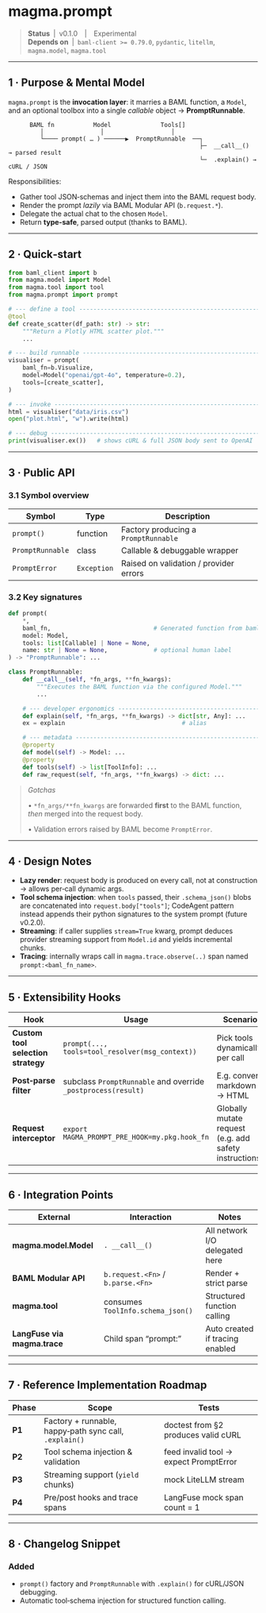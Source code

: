 # magma.prompt

> **Status** | v0.1.0 | Experimental  
> **Depends on** | `baml-client >= 0.79.0`, `pydantic`, `litellm`, `magma.model`, `magma.tool`  

---

## 1 · Purpose & Mental Model
`magma.prompt` is the **invocation layer**: it marries a BAML function, a `Model`, and an optional toolbox into a single *callable* object → **PromptRunnable**.


```
      BAML fn           Model              Tools[]
         │                │                   │
         └──── prompt( … ) ──────▶  PromptRunnable  ──┐
                                                      ├─  __call__()  → parsed result
                                                      └─  .explain() → cURL / JSON
```


Responsibilities:

* Gather tool JSON‑schemas and inject them into the BAML request body.  
* Render the prompt *lazily* via BAML Modular API (`b.request.*`).  
* Delegate the actual chat to the chosen `Model`.  
* Return **type‑safe**, parsed output (thanks to BAML).

---

## 2 · Quick‑start

```python
from baml_client import b
from magma.model import Model
from magma.tool import tool
from magma.prompt import prompt

# --- define a tool ------------------------------------------------------
@tool
def create_scatter(df_path: str) -> str:
    """Return a Plotly HTML scatter plot."""
    ...

# --- build runnable -----------------------------------------------------
visualiser = prompt(
    baml_fn=b.Visualize,
    model=Model("openai/gpt-4o", temperature=0.2),
    tools=[create_scatter],
)

# --- invoke -------------------------------------------------------------
html = visualiser("data/iris.csv")
open("plot.html", "w").write(html)

# --- debug --------------------------------------------------------------
print(visualiser.ex())   # shows cURL & full JSON body sent to OpenAI
````

---

## 3 · Public API

### 3.1 Symbol overview

| Symbol           | Type        | Description                            |
| ---------------- | ----------- | -------------------------------------- |
| `prompt()`       | function    | Factory producing a `PromptRunnable`   |
| `PromptRunnable` | class       | Callable & debuggable wrapper          |
| `PromptError`    | `Exception` | Raised on validation / provider errors |

### 3.2 Key signatures

```python
def prompt(
    *,
    baml_fn,                             # Generated function from baml_client
    model: Model,
    tools: list[Callable] | None = None,
    name: str | None = None,             # optional human label
) -> "PromptRunnable": ...
```

```python
class PromptRunnable:
    def __call__(self, *fn_args, **fn_kwargs):
        """Executes the BAML function via the configured Model."""
        ...

    # --- developer ergonomics ------------------------------------------
    def explain(self, *fn_args, **fn_kwargs) -> dict[str, Any]: ...
    ex = explain                                 # alias

    # --- metadata -------------------------------------------------------
    @property
    def model(self) -> Model: ...
    @property
    def tools(self) -> list[ToolInfo]: ...
    def raw_request(self, *fn_args, **fn_kwargs) -> dict: ...
```

> *Gotchas*
>
> • `*fn_args/**fn_kwargs` are forwarded **first** to the BAML function, *then* merged into the request body.
>
> • Validation errors raised by BAML become `PromptError`.

---

## 4 · Design Notes

* **Lazy render**: request body is produced on every call, not at construction → allows per‑call dynamic args.
* **Tool schema injection**: when `tools` passed, their `.schema_json()` blobs are concatenated into `request.body["tools"]`; CodeAgent pattern instead appends their python signatures to the system prompt (future v0.2.0).
* **Streaming**: if caller supplies `stream=True` kwarg, prompt deduces provider streaming support from `Model.id` and yields incremental chunks.
* **Tracing**: internally wraps call in `magma.trace.observe(..)` span named `prompt:<baml_fn_name>`.

---

## 5 · Extensibility Hooks

| Hook                               | Usage                                                         | Scenario                                               |
| ---------------------------------- | ------------------------------------------------------------- | ------------------------------------------------------ |
| **Custom tool selection strategy** | `prompt(..., tools=tool_resolver(msg_context))`               | Pick tools dynamically per call                        |
| **Post‑parse filter**              | subclass `PromptRunnable` and override `_postprocess(result)` | E.g. convert markdown → HTML                           |
| **Request interceptor**            | `export MAGMA_PROMPT_PRE_HOOK=my.pkg.hook_fn`                 | Globally mutate request (e.g. add safety instructions) |

---

## 6 · Integration Points

| External                     | Interaction                       | Notes                           |
| ---------------------------- | --------------------------------- | ------------------------------- |
| **magma.model.Model**        | `. __call__()`                    | All network I/O delegated here  |
| **BAML Modular API**         | `b.request.<Fn>` / `b.parse.<Fn>` | Render + strict parse           |
| **magma.tool**               | consumes `ToolInfo.schema_json()` | Structured function calling     |
| **LangFuse via magma.trace** | Child span “prompt:<name>”        | Auto created if tracing enabled |

---

## 7 · Reference Implementation Roadmap

| Phase  | Scope                                                  | Tests                                  |
| ------ | ------------------------------------------------------ | -------------------------------------- |
| **P1** | Factory + runnable, happy‑path sync call, `.explain()` | doctest from §2 produces valid cURL    |
| **P2** | Tool schema injection & validation                     | feed invalid tool → expect PromptError |
| **P3** | Streaming support (`yield` chunks)                     | mock LiteLLM stream                    |
| **P4** | Pre/post hooks and trace spans                         | LangFuse mock span count = 1           |

---

## 8 · Changelog Snippet


### Added
- `prompt()` factory and `PromptRunnable` with `.explain()` for cURL/JSON debugging.
- Automatic tool‑schema injection for structured function calling.
